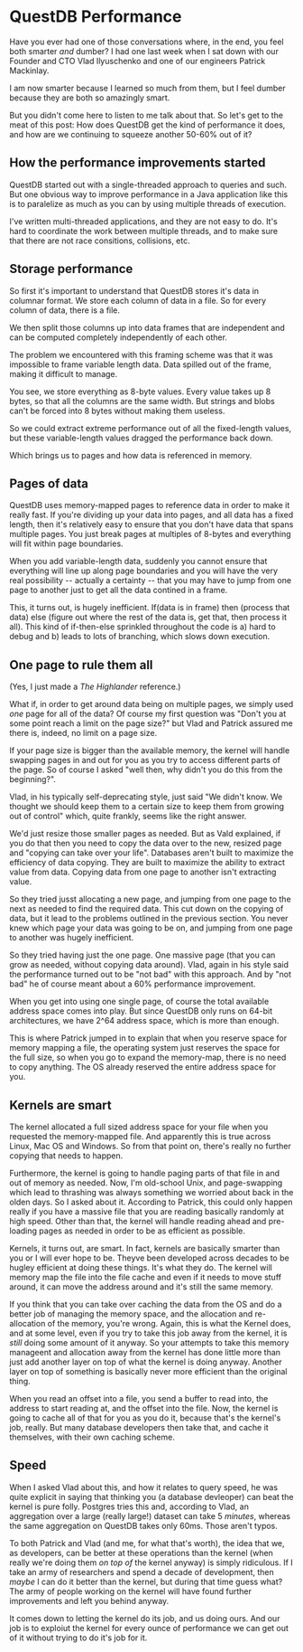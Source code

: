 # QuestDB Performance

Have you ever had one of those conversations where, in the end, you feel both smarter _and_ dumber? I had one last week when I sat down with our Founder and CTO Vlad Ilyuschenko and one of our engineers Patrick Mackinlay.

I am now smarter because I learned so much from them, but I feel dumber because they are both so amazingly smart.

But you didn't come here to listen to me talk about that. So let's get to the meat of this post: How does QuestDB get the kind of performance it does, and how are we continuing to squeeze another 50-60% out of it?

<!-- -->
## How the performance improvements started

QuestDB started out with a single-threaded approach to queries and such. But one obvious way to improve performance in a Java application like this is to paralelize as much as you can by using multiple threads of execution.

I've written multi-threaded applications, and they are not easy to do. It's hard to coordinate the work between multiple threads, and to make sure that there are not race consitions, collisions, etc.

## Storage performance

So first it's important to understand that QuestDB stores it's data in columnar format. We store each column of data in a file. So for every column of data, there is a file.

We then split those columns up into data frames that are independent and can be computed completely independently of each other.

The problem we encountered with this framing scheme was that it was impossible to frame variable length data. Data spilled out of the frame, making it difficult to manage.

You see, we store everything as 8-byte values. Every value takes up 8 bytes, so that all the columns are the same width. But strings and blobs can't be forced into 8 bytes without making them useless.

So we could extract extreme performance out of all the fixed-length values, but these variable-length values dragged the performance back down.

Which brings us to pages and how data is referenced in memory.

## Pages of data

QuestDB uses memory-mapped pages to reference data in order to make it really fast. If you're dividing up your data into pages, and all data has a fixed length, then it's relatively easy to ensure that you don't have data that spans multiple pages. You just break pages at multiples of 8-bytes and everything will fit within page boundaries.

When you add variable-length data, suddenly you cannot ensure that everything will line up along page boundaries and you will have the very real possibility -- actually a certainty -- that you may have to jump from one page to another just to get all the data contined in a frame.

This, it turns out, is hugely inefficient. If(data is in frame) then (process that data) else (figure out where the rest of the data is, get that, then process it all). This kind of if-then-else sprinkled throughout the code is a) hard to debug and b) leads to lots of branching, which slows down execution.

## One page to rule them all

(Yes, I just made a _The Highlander_ reference.)

What if, in order to get around data being on multiple pages, we simply used _one_ page for all of the data? Of course my first question was "Don't you at some point reach a limit on the page size?" but Vlad and Patrick assured me there is, indeed, no limit on a page size.

If your page size is bigger than the available memory, the kernel will handle swapping pages in and out for you as you try to access different parts of the page. So of course I asked "well then, why didn't you do this from the beginning?".

Vlad, in his typically self-deprecating style, just said "We didn't know. We thought we should keep them to a certain size to keep them from growing out of control" which, quite frankly, seems like the right answer.

We'd just resize those smaller pages as needed. But as Vald explained, if you do that then you need to copy the data over to the new, resized page and "copying can take over your life". Databases aren't built to maximize the efficiency of data copying. They are built to maximize the ability to extract value from data. Copying data from one page to another isn't extracting value.

So they tried jusst allocating a new page, and jumping from one page to the next as needed to find the required data. This cut down on the copying of data, but it lead to the problems outlined in the previous section. You never knew which page your data was going to be on, and jumping from one page to another was hugely inefficient.

So they tried having just the one page. One massive page (that you can grow as needed, without copying data around). Vlad, again in his style said the performance turned out to be "not bad" with this approach. And by "not bad" he of course meant about a 60% performance improvement.

When you get into using one single page, of course the total available address space comes into play. But since QuestDB only runs on 64-bit architectures, we have 2^64 address space, which is more than enough.

This is where Patrick jumped in to explain that when you reserve space for memory mapping a file, the operating system just reserves the space for the full size, so when you go to expand the memory-map, there is no need to copy anything. The OS already reserved the entire address space for you.

## Kernels are smart

The kernel allocated a full sized address space for your file when you requested the memory-mapped file. And apparently this is true across Linux, Mac OS and Windows. So from that point on, there's really no further copying that needs to happen.

Furthermore, the kernel is going to handle paging parts of that file in and out of memory as needed. Now, I'm old-school Unix, and page-swapping which lead to thrashing was always something we worried about back in the olden days. So I asked about it. According to Patrick, this could only happen really if you have a massive file that you are reading basically randomly at high speed. Other than that, the kernel will handle reading ahead and pre-loading pages as needed in order to be as efficient as possible.

Kernels, it turns out, are smart. In fact, kernels are basically smarter than you or I will ever hope to be. Theyve been developed across decades to be hugley efficient at doing these things. It's what they do. The kernel will memory map the file into the file cache and even if it needs to move stuff around, it can move the address around and it's still the same memory.

If you think that you can take over caching the data from the OS and do a better job of managing the memory space, and the allocation and re-allocation of the memory, you're wrong. Again, this is what the Kernel does, and at some level, even if you try to take this job away from the kernel, it is *still* doing some amount of it anyway. So your attempts to take this memory manageent and allocation away from the kernel has done little more than just add another layer on top of what the kernel is doing anyway. Another layer on top of something is basically never more efficient than the original thing.

When you read an offset into a file, you send a buffer to read into, the address to start reading at, and the offset into the file. Now, the kernel is going to cache all of that for you as you do it, because that's the kernel's job, really. But many database developers then take that, and cache it themselves, with their own caching scheme.

## Speed

When I asked Vlad about this, and how it relates to query speed, he was quite explicit in saying that thinking you (a database devleoper) can beat the kernel is pure folly. Postgres tries this and, according to Vlad, an aggregation over a large (really large!) dataset can take 5 *minutes*, whereas the same aggregation on QuestDB takes only 60ms. Those aren't typos.

To both Patrick and Vlad (and me, for what that's worth), the idea that we, as developers, can be better at these operations than the kernel (when really we're doing them *on top of* the kernel anyway) is simply ridiculous. If I take an army of researchers and spend a decade of development, then *maybe* I can do it better than the kernel, but during that time guess what? The army of people working on the kernel will have found further improvements and left you behind anyway.

It comes down to letting the kernel do its job, and us doing ours. And our job is to exploiut the kernel for every ounce of performance we can get out of it without trying to do it's job for it. 
